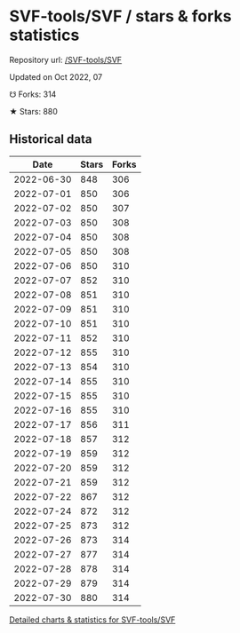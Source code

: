# SVF-tools/SVF / stars & forks statistics

Repository url: [/SVF-tools/SVF](https://github.com/SVF-tools/SVF)

Updated on Oct 2022, 07

☋ Forks: 314

★ Stars: 880

## Historical data
| Date | Stars | Forks |
|------|-------|-------|
| 2022-06-30 | 848 | 306 | 
| 2022-07-01 | 850 | 306 | 
| 2022-07-02 | 850 | 307 | 
| 2022-07-03 | 850 | 308 | 
| 2022-07-04 | 850 | 308 | 
| 2022-07-05 | 850 | 308 | 
| 2022-07-06 | 850 | 310 | 
| 2022-07-07 | 852 | 310 | 
| 2022-07-08 | 851 | 310 | 
| 2022-07-09 | 851 | 310 | 
| 2022-07-10 | 851 | 310 | 
| 2022-07-11 | 852 | 310 | 
| 2022-07-12 | 855 | 310 | 
| 2022-07-13 | 854 | 310 | 
| 2022-07-14 | 855 | 310 | 
| 2022-07-15 | 855 | 310 | 
| 2022-07-16 | 855 | 310 | 
| 2022-07-17 | 856 | 311 | 
| 2022-07-18 | 857 | 312 | 
| 2022-07-19 | 859 | 312 | 
| 2022-07-20 | 859 | 312 | 
| 2022-07-21 | 859 | 312 | 
| 2022-07-22 | 867 | 312 | 
| 2022-07-24 | 872 | 312 | 
| 2022-07-25 | 873 | 312 | 
| 2022-07-26 | 873 | 314 | 
| 2022-07-27 | 877 | 314 | 
| 2022-07-28 | 878 | 314 | 
| 2022-07-29 | 879 | 314 | 
| 2022-07-30 | 880 | 314 | 


[Detailed charts & statistics for SVF-tools/SVF](https://reviewgithub.com/rep/SVF-tools/SVF)
